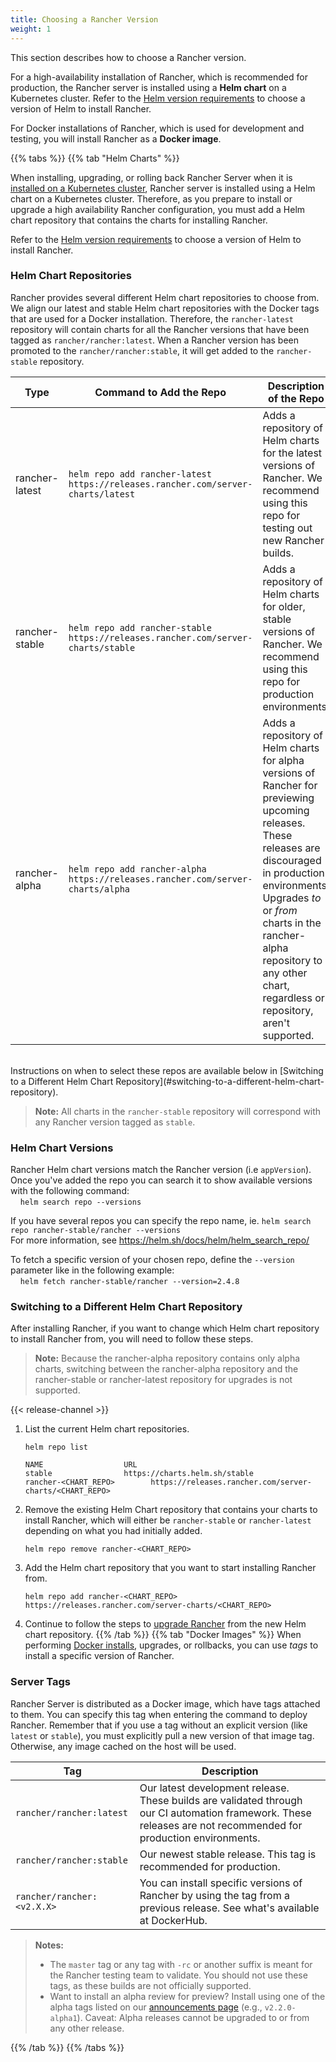 ```yaml
---
title: Choosing a Rancher Version
weight: 1
---
```


This section describes how to choose a Rancher version.

For a high-availability installation of Rancher, which is recommended for production, the Rancher server is installed using a **Helm chart** on a Kubernetes cluster. Refer to the [Helm version requirements]({{<baseurl>}}/rancher/v2.6/en/installation/resources/helm-version) to choose a version of Helm to install Rancher.

For Docker installations of Rancher, which is used for development and testing, you will install Rancher as a **Docker image**.

{{% tabs %}}
{{% tab "Helm Charts" %}}

When installing, upgrading, or rolling back Rancher Server when it is [installed on a Kubernetes cluster]({{<baseurl>}}/rancher/v2.6/en/installation/install-rancher-on-k8s/), Rancher server is installed using a Helm chart on a Kubernetes cluster. Therefore, as you prepare to install or upgrade a high availability Rancher configuration, you must add a Helm chart repository that contains the charts for installing Rancher.

Refer to the [Helm version requirements]({{<baseurl>}}/rancher/v2.6/en/installation/resources/helm-version) to choose a version of Helm to install Rancher.

### Helm Chart Repositories

Rancher provides several different Helm chart repositories to choose from. We align our latest and stable Helm chart repositories with the Docker tags that are used for a Docker installation. Therefore, the `rancher-latest` repository will contain charts for all the Rancher versions that have been tagged as `rancher/rancher:latest`. When a Rancher version has been promoted to the `rancher/rancher:stable`, it will get added to the `rancher-stable` repository.

| Type           | Command to Add the Repo                                                          | Description of the Repo            |
| -------------- | ------------ | ----------------- |
| rancher-latest | `helm repo add rancher-latest https://releases.rancher.com/server-charts/latest` | Adds a repository of Helm charts for the latest versions of Rancher. We recommend using this repo for testing out new Rancher builds.                                                                                                                                                      |
| rancher-stable | `helm repo add rancher-stable https://releases.rancher.com/server-charts/stable` | Adds a repository of Helm charts for older, stable versions of Rancher. We recommend using this repo for production environments.                                                                                                                                                          |
| rancher-alpha  | `helm repo add rancher-alpha https://releases.rancher.com/server-charts/alpha`   | Adds a repository of Helm charts for alpha versions of Rancher for previewing upcoming releases. These releases are discouraged in production environments. Upgrades _to_ or _from_ charts in the rancher-alpha repository to any other chart, regardless or repository, aren't supported. |

<br/>
Instructions on when to select these repos are available below in [Switching to a Different Helm Chart Repository](#switching-to-a-different-helm-chart-repository).

> **Note:** All charts in the `rancher-stable` repository will correspond with any Rancher version tagged as `stable`.

### Helm Chart Versions

Rancher Helm chart versions match the Rancher version (i.e `appVersion`).  Once you've added the repo you can search it to show available versions with the following command:<br/>
&nbsp;&nbsp;&nbsp;&nbsp;`helm search repo --versions`

If you have several repos you can specify the repo name, ie. `helm search repo rancher-stable/rancher --versions` <br/>
For more information, see https://helm.sh/docs/helm/helm_search_repo/

To fetch a specific version of your chosen repo, define the `--version` parameter like in the following example:<br/>
&nbsp;&nbsp;&nbsp;&nbsp;`helm fetch rancher-stable/rancher --version=2.4.8`

### Switching to a Different Helm Chart Repository

After installing Rancher, if you want to change which Helm chart repository to install Rancher from, you will need to follow these steps.

> **Note:** Because the rancher-alpha repository contains only alpha charts, switching between the rancher-alpha repository and the rancher-stable or rancher-latest repository for upgrades is not supported.

{{< release-channel >}}

1. List the current Helm chart repositories.

    ```plain
    helm repo list

    NAME          	      URL
    stable        	      https://charts.helm.sh/stable
    rancher-<CHART_REPO>		https://releases.rancher.com/server-charts/<CHART_REPO>
    ```

2. Remove the existing Helm Chart repository that contains your charts to install Rancher, which will either be `rancher-stable` or `rancher-latest` depending on what you had initially added.

    ```plain
    helm repo remove rancher-<CHART_REPO>
    ```

3. Add the Helm chart repository that you want to start installing Rancher from.

    ```plain
    helm repo add rancher-<CHART_REPO> https://releases.rancher.com/server-charts/<CHART_REPO>
    ```

4. Continue to follow the steps to [upgrade Rancher]({{<baseurl>}}/rancher/v2.6/en/installation/upgrades-rollbacks/upgrades/ha) from the new Helm chart repository.
{{% /tab %}}
{{% tab "Docker Images" %}}
When performing [Docker installs]({{<baseurl>}}/rancher/v2.6/en/installation/single-node), upgrades, or rollbacks, you can use _tags_ to install a specific version of Rancher.

### Server Tags

Rancher Server is distributed as a Docker image, which have tags attached to them. You can specify this tag when entering the command to deploy Rancher. Remember that if you use a tag without an explicit version (like `latest` or `stable`), you must explicitly pull a new version of that image tag. Otherwise, any image cached on the host will be used.

| Tag                        | Description   |
| -------------------------- | ------ |
| `rancher/rancher:latest`   | Our latest development release. These builds are validated through our CI automation framework. These releases are not recommended for production environments. |
| `rancher/rancher:stable`   | Our newest stable release. This tag is recommended for production.                                                                                              |
| `rancher/rancher:<v2.X.X>` | You can install specific versions of Rancher by using the tag from a previous release. See what's available at DockerHub.                                       |

> **Notes:**
>
> - The `master` tag or any tag with `-rc` or another suffix is meant for the Rancher testing team to validate. You should not use these tags, as these builds are not officially supported.
> - Want to install an alpha review for preview? Install using one of the alpha tags listed on our [announcements page](https://forums.rancher.com/c/announcements) (e.g., `v2.2.0-alpha1`). Caveat: Alpha releases cannot be upgraded to or from any other release.

{{% /tab %}} 
{{% /tabs %}}
